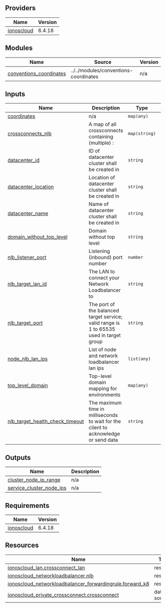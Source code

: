 <!-- BEGIN_TF_DOCS -->

## Providers

| Name | Version |
|------|---------|
| <a name="provider_ionoscloud"></a> [ionoscloud](#provider\_ionoscloud) | 6.4.18 |
## Modules

| Name | Source | Version |
|------|--------|---------|
| <a name="module_conventions_coordinates"></a> [conventions\_coordinates](#module\_conventions\_coordinates) | ../../modules/conventions-coordinates | n/a |
## Inputs

| Name | Description | Type | Default | Required |
|------|-------------|------|---------|:--------:|
| <a name="input_coordinates"></a> [coordinates](#input\_coordinates) | n/a | `map(any)` | n/a | yes |
| <a name="input_crossconnects_nlb"></a> [crossconnects\_nlb](#input\_crossconnects\_nlb) | A map of all crossconnects containing (multiple) <crossconnectsname>: <nlb listener ip> | `map(string)` | n/a | yes |
| <a name="input_datacenter_id"></a> [datacenter\_id](#input\_datacenter\_id) | ID of datacenter cluster shall be created in | `string` | n/a | yes |
| <a name="input_datacenter_location"></a> [datacenter\_location](#input\_datacenter\_location) | Location of datacenter cluster shall be created in | `string` | n/a | yes |
| <a name="input_datacenter_name"></a> [datacenter\_name](#input\_datacenter\_name) | Name of datacenter cluster shall be created in | `string` | n/a | yes |
| <a name="input_domain_without_top_level"></a> [domain\_without\_top\_level](#input\_domain\_without\_top\_level) | Domain without top level | `string` | n/a | yes |
| <a name="input_nlb_listener_port"></a> [nlb\_listener\_port](#input\_nlb\_listener\_port) | Listening (inbound) port number | `number` | n/a | yes |
| <a name="input_nlb_target_lan_id"></a> [nlb\_target\_lan\_id](#input\_nlb\_target\_lan\_id) | The LAN to connect your Network Loadbalancer to | `string` | n/a | yes |
| <a name="input_nlb_target_port"></a> [nlb\_target\_port](#input\_nlb\_target\_port) | The port of the balanced target service; valid range is 1 to 65535 used in target group | `string` | n/a | yes |
| <a name="input_node_nlb_lan_ips"></a> [node\_nlb\_lan\_ips](#input\_node\_nlb\_lan\_ips) | List of node and network loadbalancer lan ips | `list(any)` | n/a | yes |
| <a name="input_top_level_domain"></a> [top\_level\_domain](#input\_top\_level\_domain) | Top-level domain mapping for environments | `map(any)` | n/a | yes |
| <a name="input_nlb_target_health_check_timeout"></a> [nlb\_target\_health\_check\_timeout](#input\_nlb\_target\_health\_check\_timeout) | The maximum time in milliseconds to wait for the client to acknowledge or send data | `string` | `6000` | no |
## Outputs

| Name | Description |
|------|-------------|
| <a name="output_cluster_node_ip_range"></a> [cluster\_node\_ip\_range](#output\_cluster\_node\_ip\_range) | n/a |
| <a name="output_service_cluster_node_ips"></a> [service\_cluster\_node\_ips](#output\_service\_cluster\_node\_ips) | n/a |
## Requirements

| Name | Version |
|------|---------|
| <a name="requirement_ionoscloud"></a> [ionoscloud](#requirement\_ionoscloud) | 6.4.18 |
## Resources

| Name | Type |
|------|------|
| [ionoscloud_lan.crossconnect_lan](https://registry.terraform.io/providers/ionos-cloud/ionoscloud/6.4.18/docs/resources/lan) | resource |
| [ionoscloud_networkloadbalancer.nlb](https://registry.terraform.io/providers/ionos-cloud/ionoscloud/6.4.18/docs/resources/networkloadbalancer) | resource |
| [ionoscloud_networkloadbalancer_forwardingrule.forward_k8](https://registry.terraform.io/providers/ionos-cloud/ionoscloud/6.4.18/docs/resources/networkloadbalancer_forwardingrule) | resource |
| [ionoscloud_private_crossconnect.crossconnect](https://registry.terraform.io/providers/ionos-cloud/ionoscloud/6.4.18/docs/data-sources/private_crossconnect) | data source |
<!-- END_TF_DOCS -->